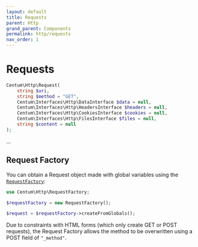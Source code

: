 ```yaml
---
layout: default
title: Requests
parent: Http
grand_parent: Components
permalink: http/requests
nav_order: 1
---
```




# Requests

```php
Centum\Http\Request(
    string $uri,
    string $method = "GET",
    Centum\Interfaces\Http\DataInterface $data = null,
    Centum\Interfaces\Http\HeadersInterface $headers = null,
    Centum\Interfaces\Http\CookiesInterface $cookies = null,
    Centum\Interfaces\Http\FilesInterface $files = null,
    string $content = null
);
```

...



## Request Factory

You can obtain a Request object made with global variables using the [`RequestFactory`](https://github.com/SidRoberts/centum/blob/development/src/Http/RequestFactory.php):

```php
use Centum\Http\RequestFactory;

$requestFactory = new RequestFactory();

$request = $requestFactory->createFromGlobals();
```

Due to constraints with HTML forms (which only create GET or POST requests), the Request Factory allows the method to be overwritten using a POST field of `"_method"`.
